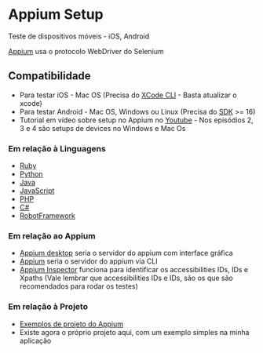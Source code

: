 # Appium Setup

Teste de dispositivos móveis - iOS, Android

[Appium](https://appium.io/) usa o protocolo WebDriver do Selenium 

## Compatibilidade

* Para testar iOS - Mac OS (Precisa do [XCode CLI](https://developer.apple.com/download/all/?q=Command%20Line%20Tools%20for%20Xcode) - Basta atualizar o xcode)
* Para testar Android - Mac OS, Windows ou Linux (Precisa do [SDK](https://developer.android.com/studio/releases/platform-tools) >= 16)
* Tutorial em vídeo sobre setup no Appium no [Youtube](https://www.youtube.com/watch?v=GeFBUMVCens&list=PLIuQPt4XLm7CVoAGEwDLe_7Oc6LSyF1C9) - Nos episódios 2, 3 e 4 são setups de devices no Windows e Mac Os

### Em relação à Linguagens

- [Ruby](http://rubygems.org/gems/appium_lib)
- [Python](https://pypi.python.org/pypi/Appium-Python-Client)
- [Java](https://search.maven.org/search?q=g:io.appium%20AND%20a:java-client)
- [JavaScript](https://www.npmjs.org/package/wd)
- [PHP](https://github.com/appium/php-client)
- [C#](https://www.nuget.org/packages/Appium.WebDriver/)
- [RobotFramework](https://github.com/jollychang/robotframework-appiumlibrary)

### Em relação ao Appium

* [Appium desktop](https://github.com/appium/appium-desktop) seria o servidor do appium com interface gráfica
* [Appium](https://appium.io/) seria o servidor do appium via CLI
* [Appium Inspector](https://github.com/appium/appium-inspector) funciona para identificar os accessibilities IDs, IDs e Xpaths (Vale lembrar que accessibilities IDs e IDs, são os que são recomendados para rodar os testes)

### Em relação à Projeto

* [Exemplos de projeto do Appium](https://github.com/appium/appium/tree/1.x/sample-code)
* Existe agora o próprio projeto aqui, com um exemplo simples na minha aplicação
